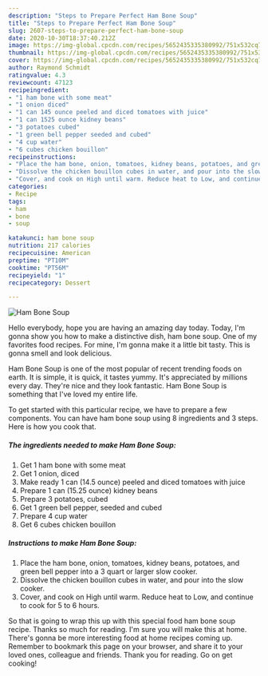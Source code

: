 ```yaml
---
description: "Steps to Prepare Perfect Ham Bone Soup"
title: "Steps to Prepare Perfect Ham Bone Soup"
slug: 2607-steps-to-prepare-perfect-ham-bone-soup
date: 2020-10-30T18:37:40.212Z
image: https://img-global.cpcdn.com/recipes/5652435335380992/751x532cq70/ham-bone-soup-recipe-main-photo.jpg
thumbnail: https://img-global.cpcdn.com/recipes/5652435335380992/751x532cq70/ham-bone-soup-recipe-main-photo.jpg
cover: https://img-global.cpcdn.com/recipes/5652435335380992/751x532cq70/ham-bone-soup-recipe-main-photo.jpg
author: Raymond Schmidt
ratingvalue: 4.3
reviewcount: 47123
recipeingredient:
- "1 ham bone with some meat"
- "1 onion diced"
- "1 can 145 ounce peeled and diced tomatoes with juice"
- "1 can 1525 ounce kidney beans"
- "3 potatoes cubed"
- "1 green bell pepper seeded and cubed"
- "4 cup water"
- "6 cubes chicken bouillon"
recipeinstructions:
- "Place the ham bone, onion, tomatoes, kidney beans, potatoes, and green bell pepper into a 3 quart or larger slow cooker."
- "Dissolve the chicken bouillon cubes in water, and pour into the slow cooker."
- "Cover, and cook on High until warm. Reduce heat to Low, and continue to cook for 5 to 6 hours."
categories:
- Recipe
tags:
- ham
- bone
- soup

katakunci: ham bone soup 
nutrition: 217 calories
recipecuisine: American
preptime: "PT10M"
cooktime: "PT56M"
recipeyield: "1"
recipecategory: Dessert

---
```



![Ham Bone Soup](https://img-global.cpcdn.com/recipes/5652435335380992/751x532cq70/ham-bone-soup-recipe-main-photo.jpg)

Hello everybody, hope you are having an amazing day today. Today, I'm gonna show you how to make a distinctive dish, ham bone soup. One of my favorites food recipes. For mine, I'm gonna make it a little bit tasty. This is gonna smell and look delicious.



Ham Bone Soup is one of the most popular of recent trending foods on earth. It is simple, it is quick, it tastes yummy. It's appreciated by millions every day. They're nice and they look fantastic. Ham Bone Soup is something that I've loved my entire life.


To get started with this particular recipe, we have to prepare a few components. You can have ham bone soup using 8 ingredients and 3 steps. Here is how you cook that.

<!--inarticleads1-->

##### The ingredients needed to make Ham Bone Soup:

1. Get 1 ham bone with some meat
1. Get 1 onion, diced
1. Make ready 1 can (14.5 ounce) peeled and diced tomatoes with juice
1. Prepare 1 can (15.25 ounce) kidney beans
1. Prepare 3 potatoes, cubed
1. Get 1 green bell pepper, seeded and cubed
1. Prepare 4 cup water
1. Get 6 cubes chicken bouillon




<!--inarticleads2-->

##### Instructions to make Ham Bone Soup:

1. Place the ham bone, onion, tomatoes, kidney beans, potatoes, and green bell pepper into a 3 quart or larger slow cooker.
1. Dissolve the chicken bouillon cubes in water, and pour into the slow cooker.
1. Cover, and cook on High until warm. Reduce heat to Low, and continue to cook for 5 to 6 hours.




So that is going to wrap this up with this special food ham bone soup recipe. Thanks so much for reading. I'm sure you will make this at home. There's gonna be more interesting food at home recipes coming up. Remember to bookmark this page on your browser, and share it to your loved ones, colleague and friends. Thank you for reading. Go on get cooking!
